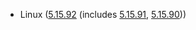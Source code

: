 - Linux ([5.15.92](https://git.kernel.org/pub/scm/linux/kernel/git/stable/linux.git/tag/?h=v5.15.92) (includes [5.15.91](https://lwn.net/Articles/921851), [5.15.90](https://lwn.net/Articles/921029)))

